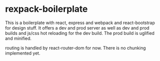 # rexpack-boilerplate
This is a boilerplate with react, express and webpack and react-bootstrap for design stuff. 
It offers a dev and prod server as well as dev and prod builds and js/css hot reloading for the dev build. 
The prod build is uglified and minified.

routing is handled by react-router-dom for now. There is no chunking implemented yet.
